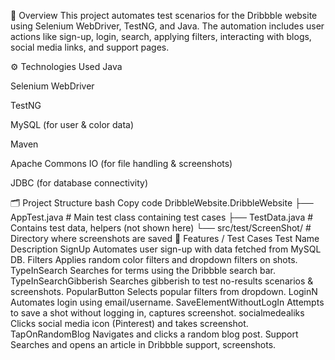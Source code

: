 📌 Overview
This project automates test scenarios for the Dribbble website using Selenium WebDriver, TestNG, and Java. The automation includes user actions like sign-up, login, search, applying filters, interacting with blogs, social media links, and support pages.

⚙ Technologies Used
Java

Selenium WebDriver

TestNG

MySQL (for user & color data)

Maven

Apache Commons IO (for file handling & screenshots)

JDBC (for database connectivity)

🗂 Project Structure
bash
Copy code
DribbleWebsite.DribbleWebsite
├── AppTest.java          # Main test class containing test cases
├── TestData.java         # Contains test data, helpers (not shown here)
└── src/test/ScreenShot/  # Directory where screenshots are saved
🚀 Features / Test Cases
Test Name	Description
SignUp	Automates user sign-up with data fetched from MySQL DB.
Filters	Applies random color filters and dropdown filters on shots.
TypeInSearch	Searches for terms using the Dribbble search bar.
TypeInSearchGibberish	Searches gibberish to test no-results scenarios & screenshots.
PopularButton	Selects popular filters from dropdown.
LoginN	Automates login using email/username.
SaveElementWithoutLogIn	Attempts to save a shot without logging in, captures screenshot.
socialmedealiks	Clicks social media icon (Pinterest) and takes screenshot.
TapOnRandomBlog	Navigates and clicks a random blog post.
Support	Searches and opens an article in Dribbble support, screenshots.

